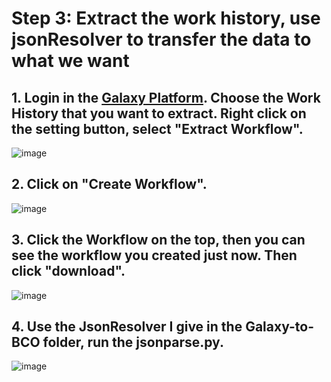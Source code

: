 # Step 3: Extract the work history, use jsonResolver to transfer the data to what we want
## 1. Login in the [Galaxy Platform](https://usegalaxy.org). Choose the Work History that you want to extract. Right click on the setting button, select "Extract Workflow".
![image](https://bco-gwu.s3.amazonaws.com/images/Screen+Shot+2019-07-31+at+16.12.59.png)

## 2. Click on "Create Workflow".
![image](https://bco-gwu.s3.amazonaws.com/images/Screen+Shot+2019-07-31+at+16.13.43.png)

## 3. Click the Workflow on the top, then you can see the workflow you created just now. Then click "download".
![image](https://bco-gwu.s3.amazonaws.com/images/Screen+Shot+2019-07-31+at+16.16.49.png)

## 4. Use the JsonResolver I give in the Galaxy-to-BCO folder, run the jsonparse.py.
![image](https://bco-gwu.s3.amazonaws.com/images/Screen+Shot+2019-07-31+at+16.29.00.png)



